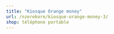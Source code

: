 ```yaml
---
title: "Kiosque Orange money"
url: /nzerekore/kiosque-orange-money-3/
shop: téléphone portable
---
```

